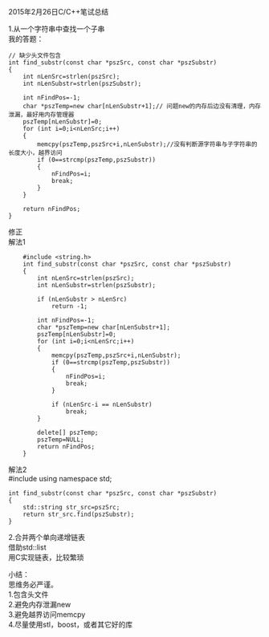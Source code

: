 2015年2月26日C/C++笔试总结<br/>

1.从一个字符串中查找一个子串<br/>
我的答题：<br/>

    // 缺少头文件包含
    int find_substr(const char *pszSrc, const char *pszSubstr)
    {
    	int nLenSrc=strlen(pszSrc);
    	int nLenSubstr=strlen(pszSubstr);
    
    	int nFindPos=-1;
    	char *pszTemp=new char[nLenSubstr+1];// 问题new的内存后边没有清理，内存泄漏，最好用内存管理器
    	pszTemp[nLenSubstr]=0;
    	for (int i=0;i<nLenSrc;i++)
    	{
		    memcpy(pszTemp,pszSrc+i,nLenSubstr);//没有判断源字符串与子字符串的长度大小，越界访问
    		if (0==strcmp(pszTemp,pszSubstr))
	    	{
    			nFindPos=i;
	    		break;
		    }
    	}
    
    	return nFindPos;
    }

修正<br/>
解法1<br/>

	    #include <string.h>
	    int find_substr(const char *pszSrc, const char *pszSubstr)
	    {
    		int nLenSrc=strlen(pszSrc);
	    	int nLenSubstr=strlen(pszSubstr);
    		
		    if (nLenSubstr > nLenSrc)
    			return -1;
		    
		    int nFindPos=-1;
    		char *pszTemp=new char[nLenSubstr+1];
		    pszTemp[nLenSubstr]=0;
	    	for (int i=0;i<nLenSrc;i++)
		    {
	    		memcpy(pszTemp,pszSrc+i,nLenSubstr);
    			if (0==strcmp(pszTemp,pszSubstr))
    			{
	    			nFindPos=i;
		    		break;
	    		}
    			
		    	if (nLenSrc-i == nLenSubstr)
			        break;
    		}

	    	delete[] pszTemp;
    		pszTemp=NULL;
	    	return nFindPos;
	    }

解法2<br/>
	#include <string>
	using namespace std;

    int find_substr(const char *pszSrc, const char *pszSubstr)
    {
		std::string str_src=pszSrc;
		return str_src.find(pszSubstr);
	}


2.合并两个单向递增链表<br/>
借助std::list<br/>
用C实现链表，比较繁琐<br/>


小结：<br/>
思维务必严谨。<br/>
1.包含头文件<br/>
2.避免内存泄漏new<br/>
3.避免越界访问memcpy<br/>
4.尽量使用stl，boost，或者其它好的库<br/>